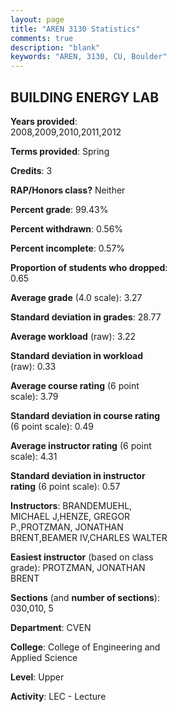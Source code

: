 ```yaml
---
layout: page
title: "AREN 3130 Statistics"
comments: true
description: "blank"
keywords: "AREN, 3130, CU, Boulder"
--- 
```

<head>
<script src="https://ajax.googleapis.com/ajax/libs/jquery/2.1.3/jquery.min.js"></script>
<script src="https://dl.dropboxusercontent.com/s/pc42nxpaw1ea4o9/highcharts.js?dl=0"></script>
<!-- <script src="../assets/js/highcharts.js"></script> -->
<style type="text/css">@font-face {
	font-family: "Bebas Neue";
	src: url(https://www.filehosting.org/file/details/544349/BebasNeue%20Regular.otf) format("opentype");
	}
	h1.Bebas { 
		font-family: "Bebas Neue", Verdana, Tahoma;
	}
</style>
</head>
<body>
	<div id="container" style="float: right; width: 45%; height: 88%; margin-left: 2.5%; margin-right: 2.5%;"></div>
	<script language="JavaScript">
		$(document).ready(function() {
		var chart = {type: 'column'};
		var title = {text: 'Grade Distribution'};
		var xAxis = {categories: ['A','B','C','D','F'],crosshair: true};
		var yAxis = {min: 0,title: {text: 'Percentage'}};
		var tooltip = {headerFormat: '<center><b><span style="font-size:20px">{point.key}</span></b></center>',
		               pointFormat: '<td style="padding:0"><b>{point.y:.1f}%</b></td>',
		               footerFormat: '</table>',shared: true,useHTML: true};
		var plotOptions = {column: {pointPadding: 0.0,borderWidth: 0}};  
		var credits = {enabled: false};var series= [{name: 'Percent',data: [45.03,46.36,7.95,0.66,0.0,]}];
		var json = {};
		json.chart = chart;
		json.title = title;
		json.tooltip = tooltip;
		json.xAxis = xAxis;
		json.yAxis = yAxis;  
		json.series = series;
		json.plotOptions = plotOptions;  
		json.credits = credits;
		$('#container').highcharts(json);
	});
	</script>
</body>
			   
## BUILDING ENERGY LAB

**Years provided**: 2008,2009,2010,2011,2012

**Terms provided**: Spring

**Credits**: 3

**RAP/Honors class?** Neither

**Percent grade**: 99.43%

**Percent withdrawn**: 0.56%

**Percent incomplete**: 0.57%

**Proportion of students who dropped**: 0.65

**Average grade** (4.0 scale): 3.27

**Standard deviation in grades**: 28.77

**Average workload** (raw): 3.22

**Standard deviation in workload** (raw): 0.33

**Average course rating** (6 point scale): 3.79

**Standard deviation in course rating** (6 point scale): 0.49

**Average instructor rating** (6 point scale): 4.31

**Standard deviation in instructor rating** (6 point scale): 0.57

**Instructors**: BRANDEMUEHL, MICHAEL J,HENZE, GREGOR P.,PROTZMAN, JONATHAN BRENT,BEAMER IV,CHARLES WALTER

**Easiest instructor** (based on class grade): PROTZMAN, JONATHAN BRENT

**Sections** (and **number of sections**): 030,010, 5

**Department**: CVEN

**College**: College of Engineering and Applied Science

**Level**: Upper

**Activity**: LEC - Lecture